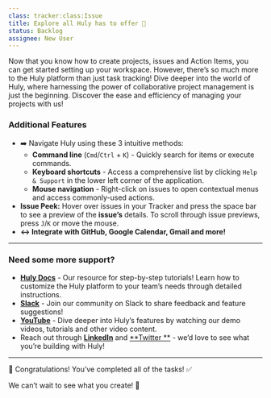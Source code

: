 ```yaml
---
class: tracker:class:Issue
title: Explore all Huly has to offer 🚀
status: Backlog
assignee: New User
---
```


Now that you know how to create projects, issues and Action Items, you can get started setting up your workspace.
However, there’s so much more to the Huly platform than just task tracking! Dive deeper into the world of Huly, where
harnessing the power of collaborative project management is just the beginning. Discover the ease and efficiency of
managing your projects with us!

### Additional Features

* ➡️ Navigate Huly using these 3 intuitive methods:
  * **Command line** (`Cmd`/`Ctrl` + `K`) - Quickly search for items or execute commands.
  * **Keyboard shortcuts** - Access a comprehensive list by clicking `Help & Support` in the lower left corner of the
    application.
  * **Mouse navigation** - Right-click on issues to open contextual menus and access commonly-used actions.
* **Issue Peek:** Hover over issues in your Tracker and press the space bar to see a preview of the **issue’s** details.
  To scroll through issue previews, press `J`/`K` or move the mouse.
* **↔️ Integrate with GitHub, Google Calendar, Gmail and more!**

---

### Need some more support?

* [**Huly Docs**](https://docs.huly.io/) - Our resource for step-by-step tutorials! Learn how to customize the Huly
  platform to your team’s needs through detailed instructions.
* [**Slack**](https://huly.link/slack) - Join our community on Slack to share feedback and feature suggestions!
* [**YouTube**](https://www.youtube.com/@huly_io) - Dive deeper into Huly’s features by watching our demo videos,
  tutorials and other video content.
* Reach out through **[LinkedIn](https://www.linkedin.com/company/hulylabs/)** and [**Twitter
  **](https://twitter.com/huly_io) - we’d love to see what you’re building with Huly!

---

🎉 Congratulations! You’ve completed all of the tasks! ✅

We can’t wait to see what you create! 🚀